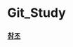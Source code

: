 # Git_Study


### [참조](https://woowabros.github.io/experience/2017/10/30/baemin-mobile-git-branch-strategy.html)
